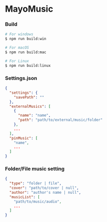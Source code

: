 # MayoMusic

### Build

```bash
# For windows
$ npm run build:win

# For macOS
$ npm run build:mac

# For Linux
$ npm run build:linux
```

### Settings.json

```json
{
  "settings": {
    "savePath": ""
  },
  "externalMusics": [
    {
      "name": "name",
      "path": "path/to/external/music/folder"
    },
    ...
  ],
  "pinMusic": [
    "name",
    ...
  ]
}
```

### Folder/File music setting

```json
{
  "type": "folder | file",
  "cover": "path/to/cover | null",
  "author": "author's name | null",
  "musicList": [
    "path/to/music/audio",
    ...
  ]
}
```
